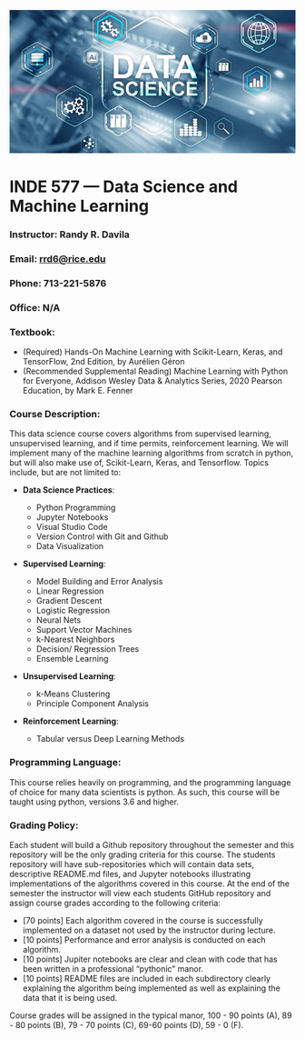 

![image](root_image.jpeg)

# INDE 577 — Data Science and Machine Learning

### Instructor: Randy R. Davila

### Email: rrd6@rice.edu

### Phone: 713-221-5876

### Office: N/A

### Textbook:
* (Required) Hands-On Machine Learning with Scikit-Learn, Keras, and TensorFlow, 2nd Edition, by Aurélien Géron
* (Recommended Supplemental Reading) Machine Learning with Python for Everyone, Addison Wesley Data & Analytics Series, 2020 Pearson Education, by Mark E. Fenner

### Course Description: 
This data science course covers algorithms from supervised learning, unsupervised learning, and if time permits, reinforcement learning. We will implement many of the machine learning algorithms from scratch in python, but will also make use of, Scikit-Learn, Keras, and Tensorflow. Topics include, but are not limited to:

- **Data Science Practices**:
    - Python Programming
    - Jupyter Notebooks
    - Visual Studio Code
    - Version Control with Git and Github
    - Data Visualization

- **Supervised Learning**:
    - Model Building and Error Analysis
    - Linear Regression
    - Gradient Descent
    - Logistic Regression
    - Neural Nets
    - Support Vector Machines
    - k-Nearest Neighbors
    - Decision/ Regression Trees
    - Ensemble Learning

- **Unsupervised Learning**:
    - k-Means Clustering
    - Principle Component Analysis

- **Reinforcement Learning**:
    - Tabular versus Deep Learning Methods
 

### Programming Language: 
This course relies heavily on programming, and the programming language of choice for many data scientists is python. As such, this course will be taught using  python, versions 3.6 and higher.

### Grading Policy: 
Each student will build a Github repository throughout the semester and this repository will be the only grading criteria for this course. The students repository will have sub-repositories which will contain data sets, descriptive README.md files, and Jupyter notebooks illustrating implementations of the algorithms covered in this course. At the end of the semester the instructor will view each students GitHub repository and assign course grades according to the following criteria:

* [70 points] Each algorithm covered in the course is successfully implemented on a dataset not used by the instructor during lecture.
* [10 points] Performance and error analysis is conducted on each algorithm.
* [10 points] Jupiter notebooks are clear and clean with code that has been written in a professional “pythonic” manor.
* [10 points] README files are included in each subdirectory clearly explaining the algorithm being implemented as well as explaining the data that it is being used.

Course grades will be assigned in the typical manor,  100 - 90 points (A), 89 - 80 points (B), 79 - 70 points (C), 69-60 points (D), 59 - 0 (F).
 